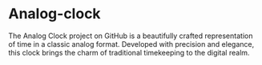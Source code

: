 # Analog-clock

The Analog Clock project on GitHub is a beautifully crafted representation of time in a classic analog format. Developed with precision and elegance, this clock brings the charm of traditional timekeeping to the digital realm.
